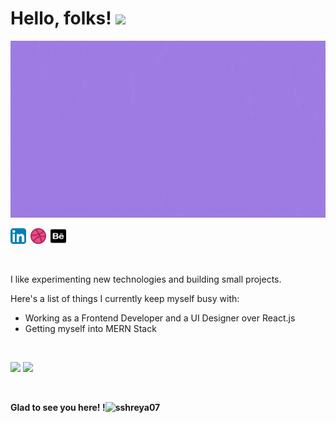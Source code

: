 # Hello, folks! <img src="https://raw.githubusercontent.com/MartinHeinz/MartinHeinz/master/wave.gif" width="30px">

<img src="/resource/web_developer.gif">

<a href="http://www.linkedin.com/in/sshreya07"><img width="25" height="25" src="/resource/linkedin.svg"></a>&ensp;<a href="https://dribbble.com/sshreya07"><img width="25" height="25" src="/resource/dribbble.png"></a>&ensp;<a href="https://sshreya07.github.io/portfolio/"><img width="25" height="25" src="/resource/behance.png"></a>

<br>

<p>
      I like experimenting new technologies and building small projects. 
</p>

<p>
      Here's a list of things I currently keep myself busy with:
</p>

- Working as a Frontend Developer and a UI Designer over React.js
- Getting myself into MERN Stack



<br>
<p>
  <img width="48%" src="https://github-readme-stats.vercel.app/api?username=sshreya07&show_icons=true&theme=tokyonight" />
  <img width="48%" src="https://github-readme-streak-stats.herokuapp.com/?user=sshreya07&theme=tokyonight" />
</p>

<br>

<strong>Glad to see you here! !<img src="https://komarev.com/ghpvc/?username=sshreya07&label=Profile%20views&color=0e75b6&style=flat" alt="sshreya07"/></strong>

